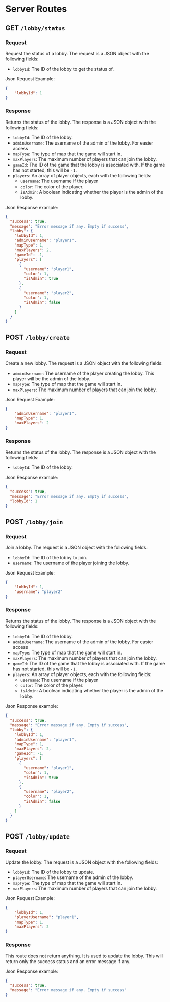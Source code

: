 # Server Routes

## GET `/lobby/status`
### Request
Request the status of a lobby. The request is a JSON object with the following fields:
- `lobbyId`: The ID of the lobby to get the status of.

Json Request Example:
```json
{
    "lobbyId": 1
}
```
### Response
Returns the status of the lobby. The response is a JSON object with the following fields:
- `lobbyId`: The ID of the lobby.
- `adminUsername`: The username of the admin of the lobby. For easier access
- `mapType`: The type of map that the game will start in.
- `maxPlayers`: The maximum number of players that can join the lobby.
- `gameId`: The ID of the game that the lobby is associated with. If the game has not started, this will be `-1`.
- `players`: An array of player objects, each with the following fields:
  - `username`: The username if the player
  - `color`: The color of the player.
  - `isAdmin`: A boolean indicating whether the player is the admin of the lobby.

Json Response example:
```json
{
  "success": true,
  "message": "Error message if any. Empty if success",
  "lobby": {
    "lobbyId": 1,
    "adminUsername": "player1",
    "mapType": 1,
    "maxPlayers": 2,
    "gameId": -1,
    "players": [
      {
        "username": "player1",
        "color": 1,
        "isAdmin": true
      },
      {
        "username": "player2",
        "color": 1,
        "isAdmin": false
      }
    ]
  }
}
```

## POST `/lobby/create`
### Request
Create a new lobby. The request is a JSON object with the following fields:
- `adminUsername`: The username of the player creating the lobby. This player will be the admin of the lobby.
- `mapType`: The type of map that the game will start in.
- `maxPlayers`: The maximum number of players that can join the lobby.

Json Request Example:
```json
{
    "adminUsername": "player1",
    "mapType": 1,
    "maxPlayers": 2
}
```

### Response
Returns the status of the lobby. The response is a JSON object with the following fields:
- `lobbyId`: The ID of the lobby.

Json Response example:
```json
{
  "success": true,
  "message": "Error message if any. Empty if success",
  "lobbyId": 1
}
```

## POST `/lobby/join`
### Request
Join a lobby. The request is a JSON object with the following fields:
- `lobbyId`: The ID of the lobby to join.
- `username`: The username of the player joining the lobby.

Json Request Example:
```json
{
    "lobbyId": 1,
    "username": "player2"
}
```

### Response
Returns the status of the lobby. The response is a JSON object with the following fields:
- `lobbyId`: The ID of the lobby.
- `adminUsername`: The username of the admin of the lobby. For easier access
- `mapType`: The type of map that the game will start in.
- `maxPlayers`: The maximum number of players that can join the lobby.
- `gameId`: The ID of the game that the lobby is associated with. If the game has not started, this will be `-1`.
- `players`: An array of player objects, each with the following fields:
  - `username`: The username if the player
  - `color`: The color of the player.
  - `isAdmin`: A boolean indicating whether the player is the admin of the lobby.

Json Response example:
```json
{
  "success": true,
  "message": "Error message if any. Empty if success",
  "lobby": {
    "lobbyId": 1,
    "adminUsername": "player1",
    "mapType": 1,
    "maxPlayers": 2,
    "gameId": -1,
    "players": [
      {
        "username": "player1",
        "color": 1,
        "isAdmin": true
      },
      {
        "username": "player2",
        "color": 1,
        "isAdmin": false
      }
    ]
  }
}
```

## POST `/lobby/update`
### Request
Update the lobby. The request is a JSON object with the following fields:
- `lobbyId`: The ID of the lobby to update.
- `playerUsername`: The username of the admin of the lobby.
- `mapType`: The type of map that the game will start in.
- `maxPlayers`: The maximum number of players that can join the lobby.

Json Request Example:
```json
{
    "lobbyId": 1,
    "playerUsername": "player1",
    "mapType": 1,
    "maxPlayers": 2
}
```

### Response
This route does not return anything. It is used to update the lobby.
This will return only the success status and an error message if any.

Json Response example:
```json
{
  "success": true,
  "message": "Error message if any. Empty if success"
}
```

